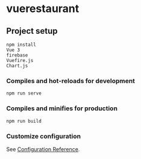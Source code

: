 # vuerestaurant

## Project setup
```
npm install
Vue 3
firebase
Vuefire.js
Chart.js
```

### Compiles and hot-reloads for development
```
npm run serve
```

### Compiles and minifies for production
```
npm run build
```

### Customize configuration
See [Configuration Reference](https://cli.vuejs.org/config/).
